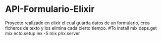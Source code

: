 # API-Formulario-Elixir
Proyecto realizado en elixir el cual guarda datos de un formulario, crea ficheros de texto y los elimina cada cierto tiempo.
#To install
mix deps.get
mix ecto.setup
iex -S mix phx.server
